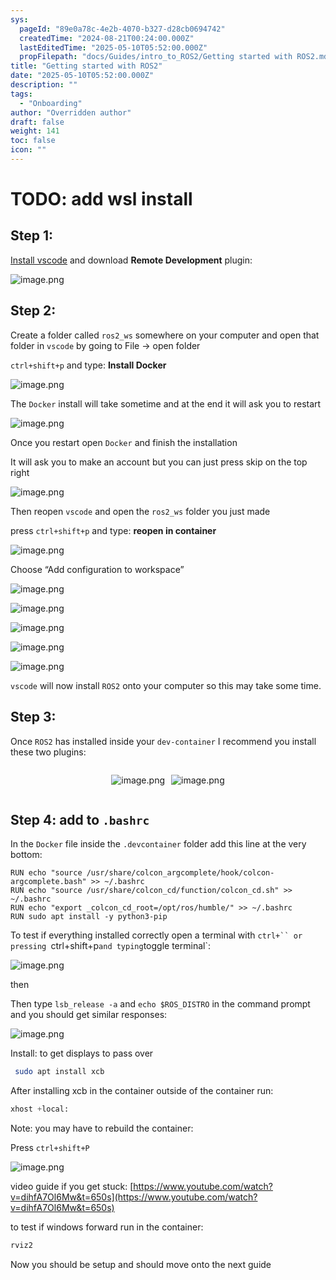 ```yaml
---
sys:
  pageId: "89e0a78c-4e2b-4070-b327-d28cb0694742"
  createdTime: "2024-08-21T00:24:00.000Z"
  lastEditedTime: "2025-05-10T05:52:00.000Z"
  propFilepath: "docs/Guides/intro_to_ROS2/Getting started with ROS2.md"
title: "Getting started with ROS2"
date: "2025-05-10T05:52:00.000Z"
description: ""
tags:
  - "Onboarding"
author: "Overridden author"
draft: false
weight: 141
toc: false
icon: ""
---
```


# TODO: add wsl install

## Step 1:

[Install vscode](https://code.visualstudio.com/download) and download **Remote Development** plugin:

![image.png](https://prod-files-secure.s3.us-west-2.amazonaws.com/d518164a-d88e-44d1-a4ee-3adb3bd8bce0/efb52993-1881-4a40-b95e-6f020334f022/image.png?X-Amz-Algorithm=AWS4-HMAC-SHA256&X-Amz-Content-Sha256=UNSIGNED-PAYLOAD&X-Amz-Credential=ASIAZI2LB4665CO6WEZB%2F20250620%2Fus-west-2%2Fs3%2Faws4_request&X-Amz-Date=20250620T004249Z&X-Amz-Expires=3600&X-Amz-Security-Token=IQoJb3JpZ2luX2VjEMn%2F%2F%2F%2F%2F%2F%2F%2F%2F%2FwEaCXVzLXdlc3QtMiJHMEUCIQCYuBdU17BmKCz5QshMKX79%2FQ5BwQYc%2B5v8ZuipoR1KCgIgegcIzMzJe%2BB5JVDOppNxVW3O4hEas2y4vEliXs%2FVQrsqiAQIsf%2F%2F%2F%2F%2F%2F%2F%2F%2F%2FARAAGgw2Mzc0MjMxODM4MDUiDJUuKeukdnn9gSqLsSrcA5Qz%2BL0fZW5Xivi7T%2FDCvJ67FWTYHMuBNyUFWveQ11YbrO6PSt%2Fk%2BiqRMYrqKnmo9JxDYVUSn%2BLOmc9sgWbA1nfaNMkVYPhDuI2F79GMVOvR2YOREAkHMGUoJmg5s%2BcqS5euF53gASHXwZNBk0pQJisU4sg2XbzgABfeO1zfyEY6puZtM7qn8%2BNGrhDAaCh1f0IBZodgh3LBYC6UEIUvAfPNuXE6N%2Bz6AWN90n1R9RCYQEaUz0AuYbwbnIn2tc0NrLyC6ueN5Ko%2F41UF24smfjmJVGKH3rjWuifP%2BerlLOg3vDIwFel8QKP7KRPw%2Bu9u4gcrOVt2r%2BLUIF9zWTyi14%2Fn8liqSa%2BIHEI8e37IwwviIcuhYh6YGu97L2J%2B0ziIPhoxACK%2BvUOZ9vL2lGptgHZ3VKeyantcnhJ0VUBWW86z6gO6Xz5GHHromt5nH%2Fcd41oH4hMG81JchQ5eiZHMFggmKDnB4iE62X8b8OsisKFAHkpf4zy%2BoYXkMYnXYF3cvyNSEPBxsOZStWSdtztJ7D5pEqSKgLkf2ozwl68dOGZ4d0LtowbnmaEk8yhRsF1klxHZ9amzJWi4NQYDugrXJos1UWUpZERnSqAgeDSEdOoug62foDvA3iZv4pYAMIzW0sIGOqUBd8PWj5FAdOw5%2BafdADHC0P%2BDpPi%2Fcbr25NW0JUuMmglKKOFZ3nT9FUKJVwtv4QrTupmtMfXP%2B9jLGsjLYFWQTxG1NopkXkj99MjqETVQq4MjTHJ1067kW5U%2F4hEnd0KBd5CgF8AQ2iA7x0h%2Fji3OxuqDS2ip7UsnwXpMGc7u0MlU9TUbhkCxt501p1vKzfAVNoYbHeBBVT6lZr%2B5CNwcKgHUJhkC&X-Amz-Signature=6755840c671c10d4e48d388af52803b4079c5870920db0e7161b7444b8b24a62&X-Amz-SignedHeaders=host&x-amz-checksum-mode=ENABLED&x-id=GetObject)

## Step 2:

Create a folder called `ros2_ws` somewhere on your computer and open that folder in `vscode` by going to File → open folder 

`ctrl+shift+p` and type: **Install Docker**

![image.png](https://prod-files-secure.s3.us-west-2.amazonaws.com/d518164a-d88e-44d1-a4ee-3adb3bd8bce0/2269dc0e-1cd5-47ff-bceb-c04ad9b2eab0/image.png?X-Amz-Algorithm=AWS4-HMAC-SHA256&X-Amz-Content-Sha256=UNSIGNED-PAYLOAD&X-Amz-Credential=ASIAZI2LB4665CO6WEZB%2F20250620%2Fus-west-2%2Fs3%2Faws4_request&X-Amz-Date=20250620T004249Z&X-Amz-Expires=3600&X-Amz-Security-Token=IQoJb3JpZ2luX2VjEMn%2F%2F%2F%2F%2F%2F%2F%2F%2F%2FwEaCXVzLXdlc3QtMiJHMEUCIQCYuBdU17BmKCz5QshMKX79%2FQ5BwQYc%2B5v8ZuipoR1KCgIgegcIzMzJe%2BB5JVDOppNxVW3O4hEas2y4vEliXs%2FVQrsqiAQIsf%2F%2F%2F%2F%2F%2F%2F%2F%2F%2FARAAGgw2Mzc0MjMxODM4MDUiDJUuKeukdnn9gSqLsSrcA5Qz%2BL0fZW5Xivi7T%2FDCvJ67FWTYHMuBNyUFWveQ11YbrO6PSt%2Fk%2BiqRMYrqKnmo9JxDYVUSn%2BLOmc9sgWbA1nfaNMkVYPhDuI2F79GMVOvR2YOREAkHMGUoJmg5s%2BcqS5euF53gASHXwZNBk0pQJisU4sg2XbzgABfeO1zfyEY6puZtM7qn8%2BNGrhDAaCh1f0IBZodgh3LBYC6UEIUvAfPNuXE6N%2Bz6AWN90n1R9RCYQEaUz0AuYbwbnIn2tc0NrLyC6ueN5Ko%2F41UF24smfjmJVGKH3rjWuifP%2BerlLOg3vDIwFel8QKP7KRPw%2Bu9u4gcrOVt2r%2BLUIF9zWTyi14%2Fn8liqSa%2BIHEI8e37IwwviIcuhYh6YGu97L2J%2B0ziIPhoxACK%2BvUOZ9vL2lGptgHZ3VKeyantcnhJ0VUBWW86z6gO6Xz5GHHromt5nH%2Fcd41oH4hMG81JchQ5eiZHMFggmKDnB4iE62X8b8OsisKFAHkpf4zy%2BoYXkMYnXYF3cvyNSEPBxsOZStWSdtztJ7D5pEqSKgLkf2ozwl68dOGZ4d0LtowbnmaEk8yhRsF1klxHZ9amzJWi4NQYDugrXJos1UWUpZERnSqAgeDSEdOoug62foDvA3iZv4pYAMIzW0sIGOqUBd8PWj5FAdOw5%2BafdADHC0P%2BDpPi%2Fcbr25NW0JUuMmglKKOFZ3nT9FUKJVwtv4QrTupmtMfXP%2B9jLGsjLYFWQTxG1NopkXkj99MjqETVQq4MjTHJ1067kW5U%2F4hEnd0KBd5CgF8AQ2iA7x0h%2Fji3OxuqDS2ip7UsnwXpMGc7u0MlU9TUbhkCxt501p1vKzfAVNoYbHeBBVT6lZr%2B5CNwcKgHUJhkC&X-Amz-Signature=62da030b6afc75f2ea4258290bcc1fcba8c37ab8528bf524f9ddda11cb2afd34&X-Amz-SignedHeaders=host&x-amz-checksum-mode=ENABLED&x-id=GetObject)

The `Docker` install will take sometime and at the end it will ask you to restart

![image.png](https://prod-files-secure.s3.us-west-2.amazonaws.com/d518164a-d88e-44d1-a4ee-3adb3bd8bce0/ed233f78-be33-4b1f-b89c-9c346c0e961e/image.png?X-Amz-Algorithm=AWS4-HMAC-SHA256&X-Amz-Content-Sha256=UNSIGNED-PAYLOAD&X-Amz-Credential=ASIAZI2LB4665CO6WEZB%2F20250620%2Fus-west-2%2Fs3%2Faws4_request&X-Amz-Date=20250620T004249Z&X-Amz-Expires=3600&X-Amz-Security-Token=IQoJb3JpZ2luX2VjEMn%2F%2F%2F%2F%2F%2F%2F%2F%2F%2FwEaCXVzLXdlc3QtMiJHMEUCIQCYuBdU17BmKCz5QshMKX79%2FQ5BwQYc%2B5v8ZuipoR1KCgIgegcIzMzJe%2BB5JVDOppNxVW3O4hEas2y4vEliXs%2FVQrsqiAQIsf%2F%2F%2F%2F%2F%2F%2F%2F%2F%2FARAAGgw2Mzc0MjMxODM4MDUiDJUuKeukdnn9gSqLsSrcA5Qz%2BL0fZW5Xivi7T%2FDCvJ67FWTYHMuBNyUFWveQ11YbrO6PSt%2Fk%2BiqRMYrqKnmo9JxDYVUSn%2BLOmc9sgWbA1nfaNMkVYPhDuI2F79GMVOvR2YOREAkHMGUoJmg5s%2BcqS5euF53gASHXwZNBk0pQJisU4sg2XbzgABfeO1zfyEY6puZtM7qn8%2BNGrhDAaCh1f0IBZodgh3LBYC6UEIUvAfPNuXE6N%2Bz6AWN90n1R9RCYQEaUz0AuYbwbnIn2tc0NrLyC6ueN5Ko%2F41UF24smfjmJVGKH3rjWuifP%2BerlLOg3vDIwFel8QKP7KRPw%2Bu9u4gcrOVt2r%2BLUIF9zWTyi14%2Fn8liqSa%2BIHEI8e37IwwviIcuhYh6YGu97L2J%2B0ziIPhoxACK%2BvUOZ9vL2lGptgHZ3VKeyantcnhJ0VUBWW86z6gO6Xz5GHHromt5nH%2Fcd41oH4hMG81JchQ5eiZHMFggmKDnB4iE62X8b8OsisKFAHkpf4zy%2BoYXkMYnXYF3cvyNSEPBxsOZStWSdtztJ7D5pEqSKgLkf2ozwl68dOGZ4d0LtowbnmaEk8yhRsF1klxHZ9amzJWi4NQYDugrXJos1UWUpZERnSqAgeDSEdOoug62foDvA3iZv4pYAMIzW0sIGOqUBd8PWj5FAdOw5%2BafdADHC0P%2BDpPi%2Fcbr25NW0JUuMmglKKOFZ3nT9FUKJVwtv4QrTupmtMfXP%2B9jLGsjLYFWQTxG1NopkXkj99MjqETVQq4MjTHJ1067kW5U%2F4hEnd0KBd5CgF8AQ2iA7x0h%2Fji3OxuqDS2ip7UsnwXpMGc7u0MlU9TUbhkCxt501p1vKzfAVNoYbHeBBVT6lZr%2B5CNwcKgHUJhkC&X-Amz-Signature=a38b6d19c7b56ffc846c62cb8d008c3f0becf4c9ba44ebff53300bb2078178e3&X-Amz-SignedHeaders=host&x-amz-checksum-mode=ENABLED&x-id=GetObject)

Once you restart open `Docker` and finish the installation

It will ask you to make an account but you can just press skip on the top right

![image.png](https://prod-files-secure.s3.us-west-2.amazonaws.com/d518164a-d88e-44d1-a4ee-3adb3bd8bce0/21010ad9-1659-4fd9-9f59-9932a09b2a3d/image.png?X-Amz-Algorithm=AWS4-HMAC-SHA256&X-Amz-Content-Sha256=UNSIGNED-PAYLOAD&X-Amz-Credential=ASIAZI2LB4665CO6WEZB%2F20250620%2Fus-west-2%2Fs3%2Faws4_request&X-Amz-Date=20250620T004249Z&X-Amz-Expires=3600&X-Amz-Security-Token=IQoJb3JpZ2luX2VjEMn%2F%2F%2F%2F%2F%2F%2F%2F%2F%2FwEaCXVzLXdlc3QtMiJHMEUCIQCYuBdU17BmKCz5QshMKX79%2FQ5BwQYc%2B5v8ZuipoR1KCgIgegcIzMzJe%2BB5JVDOppNxVW3O4hEas2y4vEliXs%2FVQrsqiAQIsf%2F%2F%2F%2F%2F%2F%2F%2F%2F%2FARAAGgw2Mzc0MjMxODM4MDUiDJUuKeukdnn9gSqLsSrcA5Qz%2BL0fZW5Xivi7T%2FDCvJ67FWTYHMuBNyUFWveQ11YbrO6PSt%2Fk%2BiqRMYrqKnmo9JxDYVUSn%2BLOmc9sgWbA1nfaNMkVYPhDuI2F79GMVOvR2YOREAkHMGUoJmg5s%2BcqS5euF53gASHXwZNBk0pQJisU4sg2XbzgABfeO1zfyEY6puZtM7qn8%2BNGrhDAaCh1f0IBZodgh3LBYC6UEIUvAfPNuXE6N%2Bz6AWN90n1R9RCYQEaUz0AuYbwbnIn2tc0NrLyC6ueN5Ko%2F41UF24smfjmJVGKH3rjWuifP%2BerlLOg3vDIwFel8QKP7KRPw%2Bu9u4gcrOVt2r%2BLUIF9zWTyi14%2Fn8liqSa%2BIHEI8e37IwwviIcuhYh6YGu97L2J%2B0ziIPhoxACK%2BvUOZ9vL2lGptgHZ3VKeyantcnhJ0VUBWW86z6gO6Xz5GHHromt5nH%2Fcd41oH4hMG81JchQ5eiZHMFggmKDnB4iE62X8b8OsisKFAHkpf4zy%2BoYXkMYnXYF3cvyNSEPBxsOZStWSdtztJ7D5pEqSKgLkf2ozwl68dOGZ4d0LtowbnmaEk8yhRsF1klxHZ9amzJWi4NQYDugrXJos1UWUpZERnSqAgeDSEdOoug62foDvA3iZv4pYAMIzW0sIGOqUBd8PWj5FAdOw5%2BafdADHC0P%2BDpPi%2Fcbr25NW0JUuMmglKKOFZ3nT9FUKJVwtv4QrTupmtMfXP%2B9jLGsjLYFWQTxG1NopkXkj99MjqETVQq4MjTHJ1067kW5U%2F4hEnd0KBd5CgF8AQ2iA7x0h%2Fji3OxuqDS2ip7UsnwXpMGc7u0MlU9TUbhkCxt501p1vKzfAVNoYbHeBBVT6lZr%2B5CNwcKgHUJhkC&X-Amz-Signature=432bcfcbf7fa5ffa8fb37da1dfc32436fcf5aa24432b2e44545ec39e1908c61e&X-Amz-SignedHeaders=host&x-amz-checksum-mode=ENABLED&x-id=GetObject)

Then reopen `vscode` and open the `ros2_ws` folder you just made

press `ctrl+shift+p` and type: **reopen in container**

![image.png](https://prod-files-secure.s3.us-west-2.amazonaws.com/d518164a-d88e-44d1-a4ee-3adb3bd8bce0/4e93b8c2-41ad-488c-8095-c74205196118/image.png?X-Amz-Algorithm=AWS4-HMAC-SHA256&X-Amz-Content-Sha256=UNSIGNED-PAYLOAD&X-Amz-Credential=ASIAZI2LB4665CO6WEZB%2F20250620%2Fus-west-2%2Fs3%2Faws4_request&X-Amz-Date=20250620T004249Z&X-Amz-Expires=3600&X-Amz-Security-Token=IQoJb3JpZ2luX2VjEMn%2F%2F%2F%2F%2F%2F%2F%2F%2F%2FwEaCXVzLXdlc3QtMiJHMEUCIQCYuBdU17BmKCz5QshMKX79%2FQ5BwQYc%2B5v8ZuipoR1KCgIgegcIzMzJe%2BB5JVDOppNxVW3O4hEas2y4vEliXs%2FVQrsqiAQIsf%2F%2F%2F%2F%2F%2F%2F%2F%2F%2FARAAGgw2Mzc0MjMxODM4MDUiDJUuKeukdnn9gSqLsSrcA5Qz%2BL0fZW5Xivi7T%2FDCvJ67FWTYHMuBNyUFWveQ11YbrO6PSt%2Fk%2BiqRMYrqKnmo9JxDYVUSn%2BLOmc9sgWbA1nfaNMkVYPhDuI2F79GMVOvR2YOREAkHMGUoJmg5s%2BcqS5euF53gASHXwZNBk0pQJisU4sg2XbzgABfeO1zfyEY6puZtM7qn8%2BNGrhDAaCh1f0IBZodgh3LBYC6UEIUvAfPNuXE6N%2Bz6AWN90n1R9RCYQEaUz0AuYbwbnIn2tc0NrLyC6ueN5Ko%2F41UF24smfjmJVGKH3rjWuifP%2BerlLOg3vDIwFel8QKP7KRPw%2Bu9u4gcrOVt2r%2BLUIF9zWTyi14%2Fn8liqSa%2BIHEI8e37IwwviIcuhYh6YGu97L2J%2B0ziIPhoxACK%2BvUOZ9vL2lGptgHZ3VKeyantcnhJ0VUBWW86z6gO6Xz5GHHromt5nH%2Fcd41oH4hMG81JchQ5eiZHMFggmKDnB4iE62X8b8OsisKFAHkpf4zy%2BoYXkMYnXYF3cvyNSEPBxsOZStWSdtztJ7D5pEqSKgLkf2ozwl68dOGZ4d0LtowbnmaEk8yhRsF1klxHZ9amzJWi4NQYDugrXJos1UWUpZERnSqAgeDSEdOoug62foDvA3iZv4pYAMIzW0sIGOqUBd8PWj5FAdOw5%2BafdADHC0P%2BDpPi%2Fcbr25NW0JUuMmglKKOFZ3nT9FUKJVwtv4QrTupmtMfXP%2B9jLGsjLYFWQTxG1NopkXkj99MjqETVQq4MjTHJ1067kW5U%2F4hEnd0KBd5CgF8AQ2iA7x0h%2Fji3OxuqDS2ip7UsnwXpMGc7u0MlU9TUbhkCxt501p1vKzfAVNoYbHeBBVT6lZr%2B5CNwcKgHUJhkC&X-Amz-Signature=e6af4503226ff016d24117688fdde8a636f9cb5abc0edaf5c965a4186f7ad804&X-Amz-SignedHeaders=host&x-amz-checksum-mode=ENABLED&x-id=GetObject)

Choose “Add configuration to workspace”

![image.png](https://prod-files-secure.s3.us-west-2.amazonaws.com/d518164a-d88e-44d1-a4ee-3adb3bd8bce0/9560b282-5060-4989-ba37-97e7b2c22476/image.png?X-Amz-Algorithm=AWS4-HMAC-SHA256&X-Amz-Content-Sha256=UNSIGNED-PAYLOAD&X-Amz-Credential=ASIAZI2LB4665CO6WEZB%2F20250620%2Fus-west-2%2Fs3%2Faws4_request&X-Amz-Date=20250620T004249Z&X-Amz-Expires=3600&X-Amz-Security-Token=IQoJb3JpZ2luX2VjEMn%2F%2F%2F%2F%2F%2F%2F%2F%2F%2FwEaCXVzLXdlc3QtMiJHMEUCIQCYuBdU17BmKCz5QshMKX79%2FQ5BwQYc%2B5v8ZuipoR1KCgIgegcIzMzJe%2BB5JVDOppNxVW3O4hEas2y4vEliXs%2FVQrsqiAQIsf%2F%2F%2F%2F%2F%2F%2F%2F%2F%2FARAAGgw2Mzc0MjMxODM4MDUiDJUuKeukdnn9gSqLsSrcA5Qz%2BL0fZW5Xivi7T%2FDCvJ67FWTYHMuBNyUFWveQ11YbrO6PSt%2Fk%2BiqRMYrqKnmo9JxDYVUSn%2BLOmc9sgWbA1nfaNMkVYPhDuI2F79GMVOvR2YOREAkHMGUoJmg5s%2BcqS5euF53gASHXwZNBk0pQJisU4sg2XbzgABfeO1zfyEY6puZtM7qn8%2BNGrhDAaCh1f0IBZodgh3LBYC6UEIUvAfPNuXE6N%2Bz6AWN90n1R9RCYQEaUz0AuYbwbnIn2tc0NrLyC6ueN5Ko%2F41UF24smfjmJVGKH3rjWuifP%2BerlLOg3vDIwFel8QKP7KRPw%2Bu9u4gcrOVt2r%2BLUIF9zWTyi14%2Fn8liqSa%2BIHEI8e37IwwviIcuhYh6YGu97L2J%2B0ziIPhoxACK%2BvUOZ9vL2lGptgHZ3VKeyantcnhJ0VUBWW86z6gO6Xz5GHHromt5nH%2Fcd41oH4hMG81JchQ5eiZHMFggmKDnB4iE62X8b8OsisKFAHkpf4zy%2BoYXkMYnXYF3cvyNSEPBxsOZStWSdtztJ7D5pEqSKgLkf2ozwl68dOGZ4d0LtowbnmaEk8yhRsF1klxHZ9amzJWi4NQYDugrXJos1UWUpZERnSqAgeDSEdOoug62foDvA3iZv4pYAMIzW0sIGOqUBd8PWj5FAdOw5%2BafdADHC0P%2BDpPi%2Fcbr25NW0JUuMmglKKOFZ3nT9FUKJVwtv4QrTupmtMfXP%2B9jLGsjLYFWQTxG1NopkXkj99MjqETVQq4MjTHJ1067kW5U%2F4hEnd0KBd5CgF8AQ2iA7x0h%2Fji3OxuqDS2ip7UsnwXpMGc7u0MlU9TUbhkCxt501p1vKzfAVNoYbHeBBVT6lZr%2B5CNwcKgHUJhkC&X-Amz-Signature=af5beb00b9d8906cebbd35f7a28e88fd6b4bd625b910557b0fc0582e57e898f6&X-Amz-SignedHeaders=host&x-amz-checksum-mode=ENABLED&x-id=GetObject)

![image.png](https://prod-files-secure.s3.us-west-2.amazonaws.com/d518164a-d88e-44d1-a4ee-3adb3bd8bce0/2ee63f81-886b-48e8-a553-dc6e5eac99e4/image.png?X-Amz-Algorithm=AWS4-HMAC-SHA256&X-Amz-Content-Sha256=UNSIGNED-PAYLOAD&X-Amz-Credential=ASIAZI2LB4665CO6WEZB%2F20250620%2Fus-west-2%2Fs3%2Faws4_request&X-Amz-Date=20250620T004249Z&X-Amz-Expires=3600&X-Amz-Security-Token=IQoJb3JpZ2luX2VjEMn%2F%2F%2F%2F%2F%2F%2F%2F%2F%2FwEaCXVzLXdlc3QtMiJHMEUCIQCYuBdU17BmKCz5QshMKX79%2FQ5BwQYc%2B5v8ZuipoR1KCgIgegcIzMzJe%2BB5JVDOppNxVW3O4hEas2y4vEliXs%2FVQrsqiAQIsf%2F%2F%2F%2F%2F%2F%2F%2F%2F%2FARAAGgw2Mzc0MjMxODM4MDUiDJUuKeukdnn9gSqLsSrcA5Qz%2BL0fZW5Xivi7T%2FDCvJ67FWTYHMuBNyUFWveQ11YbrO6PSt%2Fk%2BiqRMYrqKnmo9JxDYVUSn%2BLOmc9sgWbA1nfaNMkVYPhDuI2F79GMVOvR2YOREAkHMGUoJmg5s%2BcqS5euF53gASHXwZNBk0pQJisU4sg2XbzgABfeO1zfyEY6puZtM7qn8%2BNGrhDAaCh1f0IBZodgh3LBYC6UEIUvAfPNuXE6N%2Bz6AWN90n1R9RCYQEaUz0AuYbwbnIn2tc0NrLyC6ueN5Ko%2F41UF24smfjmJVGKH3rjWuifP%2BerlLOg3vDIwFel8QKP7KRPw%2Bu9u4gcrOVt2r%2BLUIF9zWTyi14%2Fn8liqSa%2BIHEI8e37IwwviIcuhYh6YGu97L2J%2B0ziIPhoxACK%2BvUOZ9vL2lGptgHZ3VKeyantcnhJ0VUBWW86z6gO6Xz5GHHromt5nH%2Fcd41oH4hMG81JchQ5eiZHMFggmKDnB4iE62X8b8OsisKFAHkpf4zy%2BoYXkMYnXYF3cvyNSEPBxsOZStWSdtztJ7D5pEqSKgLkf2ozwl68dOGZ4d0LtowbnmaEk8yhRsF1klxHZ9amzJWi4NQYDugrXJos1UWUpZERnSqAgeDSEdOoug62foDvA3iZv4pYAMIzW0sIGOqUBd8PWj5FAdOw5%2BafdADHC0P%2BDpPi%2Fcbr25NW0JUuMmglKKOFZ3nT9FUKJVwtv4QrTupmtMfXP%2B9jLGsjLYFWQTxG1NopkXkj99MjqETVQq4MjTHJ1067kW5U%2F4hEnd0KBd5CgF8AQ2iA7x0h%2Fji3OxuqDS2ip7UsnwXpMGc7u0MlU9TUbhkCxt501p1vKzfAVNoYbHeBBVT6lZr%2B5CNwcKgHUJhkC&X-Amz-Signature=d3795a1b47ae38b30038ffb8bad51e68c286cf6392c8adde7a7829d9114e960a&X-Amz-SignedHeaders=host&x-amz-checksum-mode=ENABLED&x-id=GetObject)

![image.png](https://prod-files-secure.s3.us-west-2.amazonaws.com/d518164a-d88e-44d1-a4ee-3adb3bd8bce0/ae1580b2-b048-407e-aed9-b584224a7a04/image.png?X-Amz-Algorithm=AWS4-HMAC-SHA256&X-Amz-Content-Sha256=UNSIGNED-PAYLOAD&X-Amz-Credential=ASIAZI2LB4665CO6WEZB%2F20250620%2Fus-west-2%2Fs3%2Faws4_request&X-Amz-Date=20250620T004249Z&X-Amz-Expires=3600&X-Amz-Security-Token=IQoJb3JpZ2luX2VjEMn%2F%2F%2F%2F%2F%2F%2F%2F%2F%2FwEaCXVzLXdlc3QtMiJHMEUCIQCYuBdU17BmKCz5QshMKX79%2FQ5BwQYc%2B5v8ZuipoR1KCgIgegcIzMzJe%2BB5JVDOppNxVW3O4hEas2y4vEliXs%2FVQrsqiAQIsf%2F%2F%2F%2F%2F%2F%2F%2F%2F%2FARAAGgw2Mzc0MjMxODM4MDUiDJUuKeukdnn9gSqLsSrcA5Qz%2BL0fZW5Xivi7T%2FDCvJ67FWTYHMuBNyUFWveQ11YbrO6PSt%2Fk%2BiqRMYrqKnmo9JxDYVUSn%2BLOmc9sgWbA1nfaNMkVYPhDuI2F79GMVOvR2YOREAkHMGUoJmg5s%2BcqS5euF53gASHXwZNBk0pQJisU4sg2XbzgABfeO1zfyEY6puZtM7qn8%2BNGrhDAaCh1f0IBZodgh3LBYC6UEIUvAfPNuXE6N%2Bz6AWN90n1R9RCYQEaUz0AuYbwbnIn2tc0NrLyC6ueN5Ko%2F41UF24smfjmJVGKH3rjWuifP%2BerlLOg3vDIwFel8QKP7KRPw%2Bu9u4gcrOVt2r%2BLUIF9zWTyi14%2Fn8liqSa%2BIHEI8e37IwwviIcuhYh6YGu97L2J%2B0ziIPhoxACK%2BvUOZ9vL2lGptgHZ3VKeyantcnhJ0VUBWW86z6gO6Xz5GHHromt5nH%2Fcd41oH4hMG81JchQ5eiZHMFggmKDnB4iE62X8b8OsisKFAHkpf4zy%2BoYXkMYnXYF3cvyNSEPBxsOZStWSdtztJ7D5pEqSKgLkf2ozwl68dOGZ4d0LtowbnmaEk8yhRsF1klxHZ9amzJWi4NQYDugrXJos1UWUpZERnSqAgeDSEdOoug62foDvA3iZv4pYAMIzW0sIGOqUBd8PWj5FAdOw5%2BafdADHC0P%2BDpPi%2Fcbr25NW0JUuMmglKKOFZ3nT9FUKJVwtv4QrTupmtMfXP%2B9jLGsjLYFWQTxG1NopkXkj99MjqETVQq4MjTHJ1067kW5U%2F4hEnd0KBd5CgF8AQ2iA7x0h%2Fji3OxuqDS2ip7UsnwXpMGc7u0MlU9TUbhkCxt501p1vKzfAVNoYbHeBBVT6lZr%2B5CNwcKgHUJhkC&X-Amz-Signature=6e4a87beb6b8f01a7a3ebce0507d34ef17238f4251671c0e4879940157882e91&X-Amz-SignedHeaders=host&x-amz-checksum-mode=ENABLED&x-id=GetObject)

![image.png](https://prod-files-secure.s3.us-west-2.amazonaws.com/d518164a-d88e-44d1-a4ee-3adb3bd8bce0/53255b28-f75e-430f-b9e3-c0ac8577e42b/image.png?X-Amz-Algorithm=AWS4-HMAC-SHA256&X-Amz-Content-Sha256=UNSIGNED-PAYLOAD&X-Amz-Credential=ASIAZI2LB4665CO6WEZB%2F20250620%2Fus-west-2%2Fs3%2Faws4_request&X-Amz-Date=20250620T004249Z&X-Amz-Expires=3600&X-Amz-Security-Token=IQoJb3JpZ2luX2VjEMn%2F%2F%2F%2F%2F%2F%2F%2F%2F%2FwEaCXVzLXdlc3QtMiJHMEUCIQCYuBdU17BmKCz5QshMKX79%2FQ5BwQYc%2B5v8ZuipoR1KCgIgegcIzMzJe%2BB5JVDOppNxVW3O4hEas2y4vEliXs%2FVQrsqiAQIsf%2F%2F%2F%2F%2F%2F%2F%2F%2F%2FARAAGgw2Mzc0MjMxODM4MDUiDJUuKeukdnn9gSqLsSrcA5Qz%2BL0fZW5Xivi7T%2FDCvJ67FWTYHMuBNyUFWveQ11YbrO6PSt%2Fk%2BiqRMYrqKnmo9JxDYVUSn%2BLOmc9sgWbA1nfaNMkVYPhDuI2F79GMVOvR2YOREAkHMGUoJmg5s%2BcqS5euF53gASHXwZNBk0pQJisU4sg2XbzgABfeO1zfyEY6puZtM7qn8%2BNGrhDAaCh1f0IBZodgh3LBYC6UEIUvAfPNuXE6N%2Bz6AWN90n1R9RCYQEaUz0AuYbwbnIn2tc0NrLyC6ueN5Ko%2F41UF24smfjmJVGKH3rjWuifP%2BerlLOg3vDIwFel8QKP7KRPw%2Bu9u4gcrOVt2r%2BLUIF9zWTyi14%2Fn8liqSa%2BIHEI8e37IwwviIcuhYh6YGu97L2J%2B0ziIPhoxACK%2BvUOZ9vL2lGptgHZ3VKeyantcnhJ0VUBWW86z6gO6Xz5GHHromt5nH%2Fcd41oH4hMG81JchQ5eiZHMFggmKDnB4iE62X8b8OsisKFAHkpf4zy%2BoYXkMYnXYF3cvyNSEPBxsOZStWSdtztJ7D5pEqSKgLkf2ozwl68dOGZ4d0LtowbnmaEk8yhRsF1klxHZ9amzJWi4NQYDugrXJos1UWUpZERnSqAgeDSEdOoug62foDvA3iZv4pYAMIzW0sIGOqUBd8PWj5FAdOw5%2BafdADHC0P%2BDpPi%2Fcbr25NW0JUuMmglKKOFZ3nT9FUKJVwtv4QrTupmtMfXP%2B9jLGsjLYFWQTxG1NopkXkj99MjqETVQq4MjTHJ1067kW5U%2F4hEnd0KBd5CgF8AQ2iA7x0h%2Fji3OxuqDS2ip7UsnwXpMGc7u0MlU9TUbhkCxt501p1vKzfAVNoYbHeBBVT6lZr%2B5CNwcKgHUJhkC&X-Amz-Signature=0410c3ec198fc198c354e6208b702b71afa33576e9d3ccb451bab6ad80d88cbb&X-Amz-SignedHeaders=host&x-amz-checksum-mode=ENABLED&x-id=GetObject)

![image.png](https://prod-files-secure.s3.us-west-2.amazonaws.com/d518164a-d88e-44d1-a4ee-3adb3bd8bce0/7c562767-5af9-4ffb-97d1-327bcdf4ee00/image.png?X-Amz-Algorithm=AWS4-HMAC-SHA256&X-Amz-Content-Sha256=UNSIGNED-PAYLOAD&X-Amz-Credential=ASIAZI2LB4665CO6WEZB%2F20250620%2Fus-west-2%2Fs3%2Faws4_request&X-Amz-Date=20250620T004249Z&X-Amz-Expires=3600&X-Amz-Security-Token=IQoJb3JpZ2luX2VjEMn%2F%2F%2F%2F%2F%2F%2F%2F%2F%2FwEaCXVzLXdlc3QtMiJHMEUCIQCYuBdU17BmKCz5QshMKX79%2FQ5BwQYc%2B5v8ZuipoR1KCgIgegcIzMzJe%2BB5JVDOppNxVW3O4hEas2y4vEliXs%2FVQrsqiAQIsf%2F%2F%2F%2F%2F%2F%2F%2F%2F%2FARAAGgw2Mzc0MjMxODM4MDUiDJUuKeukdnn9gSqLsSrcA5Qz%2BL0fZW5Xivi7T%2FDCvJ67FWTYHMuBNyUFWveQ11YbrO6PSt%2Fk%2BiqRMYrqKnmo9JxDYVUSn%2BLOmc9sgWbA1nfaNMkVYPhDuI2F79GMVOvR2YOREAkHMGUoJmg5s%2BcqS5euF53gASHXwZNBk0pQJisU4sg2XbzgABfeO1zfyEY6puZtM7qn8%2BNGrhDAaCh1f0IBZodgh3LBYC6UEIUvAfPNuXE6N%2Bz6AWN90n1R9RCYQEaUz0AuYbwbnIn2tc0NrLyC6ueN5Ko%2F41UF24smfjmJVGKH3rjWuifP%2BerlLOg3vDIwFel8QKP7KRPw%2Bu9u4gcrOVt2r%2BLUIF9zWTyi14%2Fn8liqSa%2BIHEI8e37IwwviIcuhYh6YGu97L2J%2B0ziIPhoxACK%2BvUOZ9vL2lGptgHZ3VKeyantcnhJ0VUBWW86z6gO6Xz5GHHromt5nH%2Fcd41oH4hMG81JchQ5eiZHMFggmKDnB4iE62X8b8OsisKFAHkpf4zy%2BoYXkMYnXYF3cvyNSEPBxsOZStWSdtztJ7D5pEqSKgLkf2ozwl68dOGZ4d0LtowbnmaEk8yhRsF1klxHZ9amzJWi4NQYDugrXJos1UWUpZERnSqAgeDSEdOoug62foDvA3iZv4pYAMIzW0sIGOqUBd8PWj5FAdOw5%2BafdADHC0P%2BDpPi%2Fcbr25NW0JUuMmglKKOFZ3nT9FUKJVwtv4QrTupmtMfXP%2B9jLGsjLYFWQTxG1NopkXkj99MjqETVQq4MjTHJ1067kW5U%2F4hEnd0KBd5CgF8AQ2iA7x0h%2Fji3OxuqDS2ip7UsnwXpMGc7u0MlU9TUbhkCxt501p1vKzfAVNoYbHeBBVT6lZr%2B5CNwcKgHUJhkC&X-Amz-Signature=7685234948d2433bfffe087e643154e99efc13bfb32c039f645a01ffe7cb158a&X-Amz-SignedHeaders=host&x-amz-checksum-mode=ENABLED&x-id=GetObject)

`vscode` will now install `ROS2` onto your computer so this may take some time.

## Step 3:

Once `ROS2` has installed inside your `dev-container` I recommend you install these two plugins:

<div style="display: flex;flex-direction: row; column-gap:10px; max-width: 630px;justify-content: center;">
<div>

![image.png](https://prod-files-secure.s3.us-west-2.amazonaws.com/d518164a-d88e-44d1-a4ee-3adb3bd8bce0/3fc3d550-5a54-4ba1-ba6b-faa01cdb7369/image.png?X-Amz-Algorithm=AWS4-HMAC-SHA256&X-Amz-Content-Sha256=UNSIGNED-PAYLOAD&X-Amz-Credential=ASIAZI2LB466XPBE6YPP%2F20250620%2Fus-west-2%2Fs3%2Faws4_request&X-Amz-Date=20250620T004256Z&X-Amz-Expires=3600&X-Amz-Security-Token=IQoJb3JpZ2luX2VjEMn%2F%2F%2F%2F%2F%2F%2F%2F%2F%2FwEaCXVzLXdlc3QtMiJGMEQCICX%2F37j%2FdGodbpV7YCwVMOEX4hsoJdTh32kksdaKxdV7AiATpyL5rd1s32XMvVCogDJaVDQ9pVEytbKHJt%2BKYkBWxiqIBAix%2F%2F%2F%2F%2F%2F%2F%2F%2F%2F8BEAAaDDYzNzQyMzE4MzgwNSIMLxrQIYXygBtC%2FHdZKtwDaQJbNZpnEyFSiPnrX%2B3sO4JtpsWGsGIkph%2BJN4K9qo4G4ZRRYoivix%2FHoxP012wghaiWSGEZDezsQV9UNUO5%2FOWZAYzIbnUHs%2Fp7r5B5E9S6ytAoRW%2BnIfmxwLoG50pR7%2BeTn%2FbOzF%2FK%2BOwbczYsxMz4FFfeQLeWOcyu5nB1kLnBDHCdifL0g27R5jzu01De8uG1tqy4AbI55KKLTexZKlj6YUHW68KP8fwFEhvyC7XF00mMa%2BCy94YB%2FzqOrxVqFTSF8c0FVXKtR8rPWcTlgwW8XSFTqHErzwayJiXsvmtQMGSKjC8rNKaPModQ0x4eDFQiRuVjYDgCEqmUsquGApRAg60urJdvlj0wOEo3qcsv6L0xGnEXHCdcpPhU8Om40YNWOIwHamiIP7l9%2FPfV2Kmis5ZHUBC5ofmZeSld12dt1kONuVHfe0Y18w58HTegBcNSYEd9axZYyVowCpvY7zhS0buvkLKWOPRhbyB%2BYvOOGhLs3n6CZ8aOQvQ9garq73IL2HOMkTrIl9TBHQ23WohSOSPr%2B83JEOyn2xEkjjn6EdNLOqCMz4eu42iY21p1xRw4bZvtz4l6nOB0qpn9nDCvx4yVRBfMpi%2BYTF%2Fa1c14E0WmEMZRofLETYQw%2FNXSwgY6pgHNDziQolJstWj3biMhXvBWP7UkUlB8DDevEhwefmoIaLG91G9GvsBT0Wex4ltJeBqSv1ZxkCrwT04QbacJEd2dhFbxWHFN2x5ntbCjuulZk57C9iepHRkr8%2B7nNjVlSN3FAKQp9ffCB%2FVjnH%2FjVydQysOYp7QAhLis0zLXgz2XyX831VDchAlHpQ1TT8I9UgXQO1aScvAvYN%2BBvcTS0AAQ6PKI4fSd&X-Amz-Signature=6780636155828a1dfd316d9c5db0e765541881af93971369f9a1eaec8cd0833a&X-Amz-SignedHeaders=host&x-amz-checksum-mode=ENABLED&x-id=GetObject)

</div>
<div>

![image.png](https://prod-files-secure.s3.us-west-2.amazonaws.com/d518164a-d88e-44d1-a4ee-3adb3bd8bce0/d994cc66-13c2-4093-a5a3-f84cf4601a82/image.png?X-Amz-Algorithm=AWS4-HMAC-SHA256&X-Amz-Content-Sha256=UNSIGNED-PAYLOAD&X-Amz-Credential=ASIAZI2LB46655XMBRAD%2F20250620%2Fus-west-2%2Fs3%2Faws4_request&X-Amz-Date=20250620T004258Z&X-Amz-Expires=3600&X-Amz-Security-Token=IQoJb3JpZ2luX2VjEMn%2F%2F%2F%2F%2F%2F%2F%2F%2F%2FwEaCXVzLXdlc3QtMiJIMEYCIQCKpgv76LDdfkBPeJwqnRhEWhcPHFM0pen01df4kw9RtAIhAMVzEpnzgpGPOkmMpoUGWRN6nhQuuyyqiQgG4Y9ipn0zKogECLH%2F%2F%2F%2F%2F%2F%2F%2F%2F%2FwEQABoMNjM3NDIzMTgzODA1IgyQwVN%2Ft4iFFtUT7i4q3AMBXOe3jKTSVnWtJwySAbB2qQ0p517X2NKfR5fVH89S8VD5UgQhbeIu9lsReIA2qU9wv6rcdib1WIcAdBnU17GCSk%2FkTqtJkNp1DuPXRgAEugQCWg%2BROym8Gm7L4zrKTiCr3aFY5FUi9LUlvfgXe5k%2FxXzUV1NE2bY4E%2B8fDEJWqv3pzbGOB6V7KO4TFcfDd972GMXuNsT55Yr8EBPg0KLiKZ6df%2FYmPdgnluEov7b%2FCVmKwkv%2Fl6Ll3RrwQ8EQ%2B8tkaUmjC2pAyIQsmBlMIhmOVtEvGDdVtF%2F%2BDiEc3Z6E1sd4TuyiZKn%2BgifDBQANkFgXpCgd6Edttj1ownF09bho2bz4cDx9QilwGAgZVe7IvfPXVtiddJGdMibjW%2BRuKWEreXjIO9C6XyO1mIEb0svJrtulIPmBsdBJa8MmESN2gFNCQ6JQvK0XCaEh7bznygQ7EYc9y%2FOfWl9H9ZEHKE15K%2BrjHLU3T01aT2Xsl72HRFnXNe2mhcCmT%2FrBC%2F77mPs1GppgWZTJitzuc08TbfnAPLpmcyoSi7BG0ppzwQZrHL0JrFt5Aq4ej62HDhZJiuXoA2p%2ByxrGrawLwlg6ApXi63v9UAjI332NfjN2wJnXaczXwpLmxDPLdNPQHjCP1tLCBjqkAZgc%2BRd0wcv3yEMeYmAWymaTo8Jd%2FBobKd%2FxVc6rSA8FF%2FAt1tNL4gVNLVoVDZJN2gjzx1TLAeYq3vEWhfWlbpjjrN%2FBewJTNORluGGif%2BRHSUv%2BXMcCeNEaYGJAbIEYn7lv7K1GylRpZBFjFFNIMtPKjf1iFyuFSJcodgoqsbUOFMp1RCE0ezmgRzZxkpXoki%2FuEQElOk2%2BGlCofcoxlGwYtW61&X-Amz-Signature=800856b059c04e0510d047404616d2221e6b05fc18d741263261758da638da89&X-Amz-SignedHeaders=host&x-amz-checksum-mode=ENABLED&x-id=GetObject)

</div>
</div>

## Step 4: add to `.bashrc`

In the `Docker` file inside the `.devcontainer` folder add this line at the very bottom: 

```docker
RUN echo "source /usr/share/colcon_argcomplete/hook/colcon-argcomplete.bash" >> ~/.bashrc
RUN echo "source /usr/share/colcon_cd/function/colcon_cd.sh" >> ~/.bashrc
RUN echo "export _colcon_cd_root=/opt/ros/humble/" >> ~/.bashrc
RUN sudo apt install -y python3-pip 
```

To test if everything installed correctly open a terminal with `ctrl+`` or pressing `ctrl+shift+p` and typing `toggle terminal`:

![image.png](https://prod-files-secure.s3.us-west-2.amazonaws.com/d518164a-d88e-44d1-a4ee-3adb3bd8bce0/6a4943d8-b04e-4c02-9a58-775f3384d1a5/image.png?X-Amz-Algorithm=AWS4-HMAC-SHA256&X-Amz-Content-Sha256=UNSIGNED-PAYLOAD&X-Amz-Credential=ASIAZI2LB4665CO6WEZB%2F20250620%2Fus-west-2%2Fs3%2Faws4_request&X-Amz-Date=20250620T004249Z&X-Amz-Expires=3600&X-Amz-Security-Token=IQoJb3JpZ2luX2VjEMn%2F%2F%2F%2F%2F%2F%2F%2F%2F%2FwEaCXVzLXdlc3QtMiJHMEUCIQCYuBdU17BmKCz5QshMKX79%2FQ5BwQYc%2B5v8ZuipoR1KCgIgegcIzMzJe%2BB5JVDOppNxVW3O4hEas2y4vEliXs%2FVQrsqiAQIsf%2F%2F%2F%2F%2F%2F%2F%2F%2F%2FARAAGgw2Mzc0MjMxODM4MDUiDJUuKeukdnn9gSqLsSrcA5Qz%2BL0fZW5Xivi7T%2FDCvJ67FWTYHMuBNyUFWveQ11YbrO6PSt%2Fk%2BiqRMYrqKnmo9JxDYVUSn%2BLOmc9sgWbA1nfaNMkVYPhDuI2F79GMVOvR2YOREAkHMGUoJmg5s%2BcqS5euF53gASHXwZNBk0pQJisU4sg2XbzgABfeO1zfyEY6puZtM7qn8%2BNGrhDAaCh1f0IBZodgh3LBYC6UEIUvAfPNuXE6N%2Bz6AWN90n1R9RCYQEaUz0AuYbwbnIn2tc0NrLyC6ueN5Ko%2F41UF24smfjmJVGKH3rjWuifP%2BerlLOg3vDIwFel8QKP7KRPw%2Bu9u4gcrOVt2r%2BLUIF9zWTyi14%2Fn8liqSa%2BIHEI8e37IwwviIcuhYh6YGu97L2J%2B0ziIPhoxACK%2BvUOZ9vL2lGptgHZ3VKeyantcnhJ0VUBWW86z6gO6Xz5GHHromt5nH%2Fcd41oH4hMG81JchQ5eiZHMFggmKDnB4iE62X8b8OsisKFAHkpf4zy%2BoYXkMYnXYF3cvyNSEPBxsOZStWSdtztJ7D5pEqSKgLkf2ozwl68dOGZ4d0LtowbnmaEk8yhRsF1klxHZ9amzJWi4NQYDugrXJos1UWUpZERnSqAgeDSEdOoug62foDvA3iZv4pYAMIzW0sIGOqUBd8PWj5FAdOw5%2BafdADHC0P%2BDpPi%2Fcbr25NW0JUuMmglKKOFZ3nT9FUKJVwtv4QrTupmtMfXP%2B9jLGsjLYFWQTxG1NopkXkj99MjqETVQq4MjTHJ1067kW5U%2F4hEnd0KBd5CgF8AQ2iA7x0h%2Fji3OxuqDS2ip7UsnwXpMGc7u0MlU9TUbhkCxt501p1vKzfAVNoYbHeBBVT6lZr%2B5CNwcKgHUJhkC&X-Amz-Signature=94d981bfa7b9a53b3f82b51e775e335afd950fe88a794043b0fbd4e79d707a4b&X-Amz-SignedHeaders=host&x-amz-checksum-mode=ENABLED&x-id=GetObject)

then 

Then type `lsb_release -a` and `echo $ROS_DISTRO` in the command prompt and you should get similar responses:

![image.png](https://prod-files-secure.s3.us-west-2.amazonaws.com/d518164a-d88e-44d1-a4ee-3adb3bd8bce0/3e635dec-a805-4e85-8b9e-d000e5b71a4e/image.png?X-Amz-Algorithm=AWS4-HMAC-SHA256&X-Amz-Content-Sha256=UNSIGNED-PAYLOAD&X-Amz-Credential=ASIAZI2LB4665CO6WEZB%2F20250620%2Fus-west-2%2Fs3%2Faws4_request&X-Amz-Date=20250620T004249Z&X-Amz-Expires=3600&X-Amz-Security-Token=IQoJb3JpZ2luX2VjEMn%2F%2F%2F%2F%2F%2F%2F%2F%2F%2FwEaCXVzLXdlc3QtMiJHMEUCIQCYuBdU17BmKCz5QshMKX79%2FQ5BwQYc%2B5v8ZuipoR1KCgIgegcIzMzJe%2BB5JVDOppNxVW3O4hEas2y4vEliXs%2FVQrsqiAQIsf%2F%2F%2F%2F%2F%2F%2F%2F%2F%2FARAAGgw2Mzc0MjMxODM4MDUiDJUuKeukdnn9gSqLsSrcA5Qz%2BL0fZW5Xivi7T%2FDCvJ67FWTYHMuBNyUFWveQ11YbrO6PSt%2Fk%2BiqRMYrqKnmo9JxDYVUSn%2BLOmc9sgWbA1nfaNMkVYPhDuI2F79GMVOvR2YOREAkHMGUoJmg5s%2BcqS5euF53gASHXwZNBk0pQJisU4sg2XbzgABfeO1zfyEY6puZtM7qn8%2BNGrhDAaCh1f0IBZodgh3LBYC6UEIUvAfPNuXE6N%2Bz6AWN90n1R9RCYQEaUz0AuYbwbnIn2tc0NrLyC6ueN5Ko%2F41UF24smfjmJVGKH3rjWuifP%2BerlLOg3vDIwFel8QKP7KRPw%2Bu9u4gcrOVt2r%2BLUIF9zWTyi14%2Fn8liqSa%2BIHEI8e37IwwviIcuhYh6YGu97L2J%2B0ziIPhoxACK%2BvUOZ9vL2lGptgHZ3VKeyantcnhJ0VUBWW86z6gO6Xz5GHHromt5nH%2Fcd41oH4hMG81JchQ5eiZHMFggmKDnB4iE62X8b8OsisKFAHkpf4zy%2BoYXkMYnXYF3cvyNSEPBxsOZStWSdtztJ7D5pEqSKgLkf2ozwl68dOGZ4d0LtowbnmaEk8yhRsF1klxHZ9amzJWi4NQYDugrXJos1UWUpZERnSqAgeDSEdOoug62foDvA3iZv4pYAMIzW0sIGOqUBd8PWj5FAdOw5%2BafdADHC0P%2BDpPi%2Fcbr25NW0JUuMmglKKOFZ3nT9FUKJVwtv4QrTupmtMfXP%2B9jLGsjLYFWQTxG1NopkXkj99MjqETVQq4MjTHJ1067kW5U%2F4hEnd0KBd5CgF8AQ2iA7x0h%2Fji3OxuqDS2ip7UsnwXpMGc7u0MlU9TUbhkCxt501p1vKzfAVNoYbHeBBVT6lZr%2B5CNwcKgHUJhkC&X-Amz-Signature=0815223bed6ce79975f6b678acff1d0839ba875e3fadd1c35994b3eac63ae6ac&X-Amz-SignedHeaders=host&x-amz-checksum-mode=ENABLED&x-id=GetObject)

Install:  to get displays to pass over

```bash
 sudo apt install xcb
```

After installing xcb in the container outside of the container run:

```python
xhost +local:
```

Note: you may have to rebuild the container:

Press `ctrl+shift+P`

![image.png](https://prod-files-secure.s3.us-west-2.amazonaws.com/d518164a-d88e-44d1-a4ee-3adb3bd8bce0/6c2be660-2618-4c38-9c26-53554f7a0b7b/image.png?X-Amz-Algorithm=AWS4-HMAC-SHA256&X-Amz-Content-Sha256=UNSIGNED-PAYLOAD&X-Amz-Credential=ASIAZI2LB4665CO6WEZB%2F20250620%2Fus-west-2%2Fs3%2Faws4_request&X-Amz-Date=20250620T004249Z&X-Amz-Expires=3600&X-Amz-Security-Token=IQoJb3JpZ2luX2VjEMn%2F%2F%2F%2F%2F%2F%2F%2F%2F%2FwEaCXVzLXdlc3QtMiJHMEUCIQCYuBdU17BmKCz5QshMKX79%2FQ5BwQYc%2B5v8ZuipoR1KCgIgegcIzMzJe%2BB5JVDOppNxVW3O4hEas2y4vEliXs%2FVQrsqiAQIsf%2F%2F%2F%2F%2F%2F%2F%2F%2F%2FARAAGgw2Mzc0MjMxODM4MDUiDJUuKeukdnn9gSqLsSrcA5Qz%2BL0fZW5Xivi7T%2FDCvJ67FWTYHMuBNyUFWveQ11YbrO6PSt%2Fk%2BiqRMYrqKnmo9JxDYVUSn%2BLOmc9sgWbA1nfaNMkVYPhDuI2F79GMVOvR2YOREAkHMGUoJmg5s%2BcqS5euF53gASHXwZNBk0pQJisU4sg2XbzgABfeO1zfyEY6puZtM7qn8%2BNGrhDAaCh1f0IBZodgh3LBYC6UEIUvAfPNuXE6N%2Bz6AWN90n1R9RCYQEaUz0AuYbwbnIn2tc0NrLyC6ueN5Ko%2F41UF24smfjmJVGKH3rjWuifP%2BerlLOg3vDIwFel8QKP7KRPw%2Bu9u4gcrOVt2r%2BLUIF9zWTyi14%2Fn8liqSa%2BIHEI8e37IwwviIcuhYh6YGu97L2J%2B0ziIPhoxACK%2BvUOZ9vL2lGptgHZ3VKeyantcnhJ0VUBWW86z6gO6Xz5GHHromt5nH%2Fcd41oH4hMG81JchQ5eiZHMFggmKDnB4iE62X8b8OsisKFAHkpf4zy%2BoYXkMYnXYF3cvyNSEPBxsOZStWSdtztJ7D5pEqSKgLkf2ozwl68dOGZ4d0LtowbnmaEk8yhRsF1klxHZ9amzJWi4NQYDugrXJos1UWUpZERnSqAgeDSEdOoug62foDvA3iZv4pYAMIzW0sIGOqUBd8PWj5FAdOw5%2BafdADHC0P%2BDpPi%2Fcbr25NW0JUuMmglKKOFZ3nT9FUKJVwtv4QrTupmtMfXP%2B9jLGsjLYFWQTxG1NopkXkj99MjqETVQq4MjTHJ1067kW5U%2F4hEnd0KBd5CgF8AQ2iA7x0h%2Fji3OxuqDS2ip7UsnwXpMGc7u0MlU9TUbhkCxt501p1vKzfAVNoYbHeBBVT6lZr%2B5CNwcKgHUJhkC&X-Amz-Signature=15f98e4d5972e62937e8b66e56af383e9654a86276e200dce5bba4c6b75e52bf&X-Amz-SignedHeaders=host&x-amz-checksum-mode=ENABLED&x-id=GetObject)

video guide if you get stuck: [https://www.youtube.com/watch?v=dihfA7Ol6Mw&t=650s](https://www.youtube.com/watch?v=dihfA7Ol6Mw&t=650s)

to test if windows forward run in the container:

```bash
rviz2
```

Now you should be setup and should move onto the next guide 
